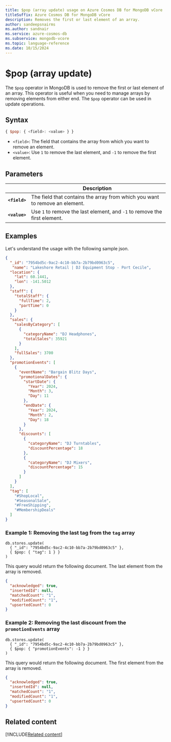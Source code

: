```yaml
---
title: $pop (array update) usage on Azure Cosmos DB for MongoDB vCore
titleSuffix: Azure Cosmos DB for MongoDB vCore
description: Removes the first or last element of an array.
author: sandeepsnairms
ms.author: sandnair
ms.service: azure-cosmos-db
ms.subservice: mongodb-vcore
ms.topic: language-reference
ms.date: 10/15/2024
---
```


# $pop  (array update)

The `$pop` operator in MongoDB is used to remove the first or last element of an array. This operator is useful when you need to manage arrays by removing elements from either end. The `$pop` operator can be used in update operations.

## Syntax

```javascript
{ $pop: { <field>: <value> } }
```

- `<field>`: The field that contains the array from which you want to remove an element.
- `<value>`: Use `1` to remove the last element, and `-1` to remove the first element.

## Parameters

| | Description |
| --- | --- |
| **`<field>`** | The field that contains the array from which you want to remove an element. |
| **`<value>`** | Use `1` to remove the last element, and `-1` to remove the first element. |

## Examples

Let's understand the usage with the following sample json.

```json
{
  "_id": "7954bd5c-9ac2-4c10-bb7a-2b79bd0963c5",
   "name": "Lakeshore Retail | DJ Equipment Stop - Port Cecile",
  "location": {
    "lat": 60.1441,
    "lon": -141.5012
  },
  "staff": {
    "totalStaff": {
      "fullTime": 2,
      "partTime": 0
    }
  },
  "sales": {
    "salesByCategory": [
      {
        "categoryName": "DJ Headphones",
        "totalSales": 35921
      }
    ],
    "fullSales": 3700
  },
  "promotionEvents": [
    {
      "eventName": "Bargain Blitz Days",
      "promotionalDates": {
        "startDate": {
          "Year": 2024,
          "Month": 3,
          "Day": 11
        },
        "endDate": {
          "Year": 2024,
          "Month": 2,
          "Day": 18
        }
      },
      "discounts": [
        {
          "categoryName": "DJ Turntables",
          "discountPercentage": 18
        },
        {
          "categoryName": "DJ Mixers",
          "discountPercentage": 15
        }
      ]
    }
  ],
  "tag": [
    "#ShopLocal",
    "#SeasonalSale",
    "#FreeShipping",
    "#MembershipDeals"
  ]
}

```

### Example 1: Removing the last tag from the `tag` array

```shell
db.stores.update(
  { "_id": "7954bd5c-9ac2-4c10-bb7a-2b79bd0963c5" },
  { $pop: { "tag": 1 } }
)
```

This query would return the following document. The last element from the array is removed.

```json
{
  "acknowledged": true,
  "insertedId": null,
  "matchedCount": "1",
  "modifiedCount": "1",
  "upsertedCount": 0
}

```

### Example 2: Removing the last discount from the `promotionEvents` array

```shell
db.stores.update(
  { "_id": "7954bd5c-9ac2-4c10-bb7a-2b79bd0963c5" },
  { $pop: { "promotionEvents": -1 } }
)
```

This query would return the following document. The first element from the array is removed.

```json
{
  "acknowledged": true,
  "insertedId": null,
  "matchedCount": "1",
  "modifiedCount": "1",
  "upsertedCount": 0
}

```


## Related content

[!INCLUDE[Related content](../includes/related-content.md)]